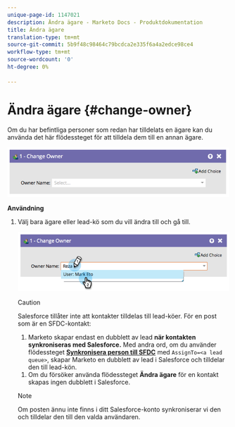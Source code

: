 ```yaml
---
unique-page-id: 1147021
description: Ändra ägare - Marketo Docs - Produktdokumentation
title: Ändra ägare
translation-type: tm+mt
source-git-commit: 5b9f48c98464c79bcdca2e335f6a4a2edce98ce4
workflow-type: tm+mt
source-wordcount: '0'
ht-degree: 0%

---
```



# Ändra ägare {#change-owner}

Om du har befintliga personer som redan har tilldelats en ägare kan du använda det här flödessteget för att tilldela dem till en annan ägare.

![](assets/image2014-9-22-15-3a1-3a3.png)

**Användning**

1. Välj bara ägare eller lead-kö som du vill ändra till och gå till.

   ![](assets/image2014-9-22-15-3a1-3a6.png)

   >[!CAUTION]
   >
   >Salesforce tillåter inte att kontakter tilldelas till lead-köer. För en post som är en SFDC-kontakt:
   >
   >1. Marketo skapar endast en dubblett av lead **när kontakten synkroniseras med Salesforce.** Med andra ord, om du använder flödessteget **[Synkronisera person till SFDC](/help/marketo/product-docs/core-marketo-concepts/smart-campaigns/salesforce-flow-actions/sync-person-to-sfdc.md)** med `AssignTo=<a lead queue>`, skapar Marketo en dubblett av lead i Salesforce och tilldelar den till lead-kön.
      >
      >
   1. Om du försöker använda flödessteget **Ändra ägare** för en kontakt skapas ingen dubblett i Salesforce.


   >[!NOTE]
   >
   >Om posten ännu inte finns i ditt Salesforce-konto synkroniserar vi den och tilldelar den till den valda användaren.
